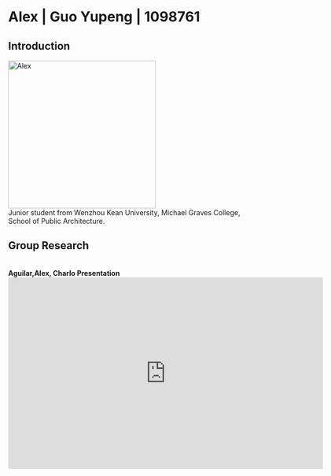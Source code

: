 # Alex | Guo Yupeng | 1098761

## Introduction
<img alt="Alex" src="https://github.com/steenblikrs/2021-Spring-Studio/blob/gh-pages/students/Alex/b1c9e63cc65ef6885392624380dceef.jpg?raw=true" width="300">
<br>
Junior student from Wenzhou Kean University, Michael Graves College, School of Public Architecture.

## Group Research
<br />
<strong>Aguilar,Alex, Charlo Presentation</strong>
<iframe src="https://docs.google.com/presentation/d/e/2PACX-1vQsfU6xS-13yQrhrR1UdioB8MmfH_x7gfnlLSA1BVwYjdOjl4uQs7rWfIZjiQGEpGmGBHHjdyCqX6UQ/embed?start=true&amp;loop=true&amp;delayms=3000" frameborder="0" width="640" height="389" allowfullscreen="true" mozallowfullscreen="true" webkitallowfullscreen="true"></iframe>
<p><br />
<br />

